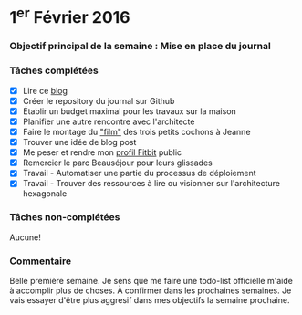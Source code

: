# 1<sup>er</sup> Février 2016

### Objectif principal de la semaine : Mise en place du journal

### Tâches complétées
- [x] Lire ce [blog](http://una.im/personal-goals-guide/)
- [x] Créer le repository du journal sur Github
- [x] Établir un budget maximal pour les travaux sur la maison
- [x] Planifier une autre rencontre avec l'architecte
- [x] Faire le montage du ["film"](https://youtu.be/n6-fhWnIrwE) des trois petits cochons à Jeanne
- [x] Trouver une idée de blog post
- [x] Me peser et rendre mon [profil Fitbit](https://www.fitbit.com/user/24XXLZ) public
- [x] Remercier le parc Beauséjour pour leurs glissades
- [x] Travail - Automatiser une partie du processus de déploiement
- [x] Travail - Trouver des ressources à lire ou visionner sur l'architecture hexagonale

### Tâches non-complétées
Aucune!

### Commentaire
Belle première semaine.  Je sens que me faire une todo-list officielle m'aide à accomplir plus de choses.  À confirmer dans les prochaines semaines.  Je vais essayer d'être plus aggresif dans mes objectifs la semaine prochaine.